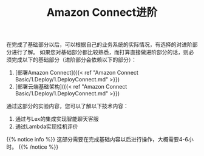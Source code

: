 ﻿---
title: "Amazon Connect进阶"
chapter: false
weight: 20
tags:
  - advanced
---

在完成了基础部分以后，可以根据自己的业务系统的实际情况，有选择的对进阶部分进行了解。
如果您对基础部分都比较熟悉，而打算直接做进阶部分的话，则必须完成以下的基础部分（进阶部分会依赖以下的部分）：

1. [部署Amazon Connect]({{< ref "Amazon Connect Basic/1.Deploy/1.DeployConnect.md" >}})
2. [部署云端基础架构]({{< ref "Amazon Connect Basic/1.Deploy/1.DeployConnect.md" >}})

通过这部分的实验内容，您可以了解以下技术内容：

1. 通过与Lex的集成实现智能聊天客服
2. 通过Lambda实现挂机评价


{{% notice info %}}
这部分需要在完成基础内容以后进行操作，大概需要4-6小时。
{{% /notice  %}}




